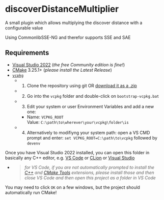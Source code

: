 # discoverDistanceMultiplier

A small plugin which allows multiplying the discover distance with a configurable value

Using CommonlibSSE-NG and therefor
supports SSE and SAE

## Requirements

- [Visual Studio 2022](https://visualstudio.microsoft.com/) (_the free Community
  edition is fine!_)
- [CMake](https://cmake.org/download/) 3.25.1+ (_please install the Latest
  Release_)
- [`vcpkg`](https://github.com/microsoft/vcpkg)
  - 1. Clone the repository using git OR [download it as a
    .zip](https://github.com/microsoft/vcpkg/archive/refs/heads/master.zip)
  - 2. Go into the `vcpkg` folder and double-click on `bootstrap-vcpkg.bat`
  - 3. Edit your system or user Environment Variables and add a new one:
    - Name: `VCPKG_ROOT`  
      Value: `C:\path\to\wherever\your\vcpkg\folder\is`
  - 4. Alternatively to modifiyng your system path:
    open a VS CMD prompt and enter: `set VCPKG_ROOT=C:\path\to\vcpkg` followed by `devenv`

Once you have Visual Studio 2022 installed, you can open this folder in
basically any C++ editor, e.g. [VS Code](https://code.visualstudio.com/) or
[CLion](https://www.jetbrains.com/clion/) or [Visual
Studio](https://visualstudio.microsoft.com/)
- > _for VS Code, if you are not automatically prompted to install the
  [C++](https://marketplace.visualstudio.com/items?itemName=ms-vscode.cpptools)
and [CMake
Tools](https://marketplace.visualstudio.com/items?itemName=ms-vscode.cmake-tools)
extensions, please install those and then close VS Code and then open this
project as a folder in VS Code_

You may need to click `OK` on a few windows, but the project should
automatically run CMake!

